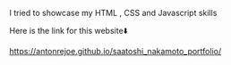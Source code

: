 I tried to showcase my HTML , CSS and Javascript skills


Here is the link for this website⬇️

https://antonrejoe.github.io/saatoshi_nakamoto_portfolio/

